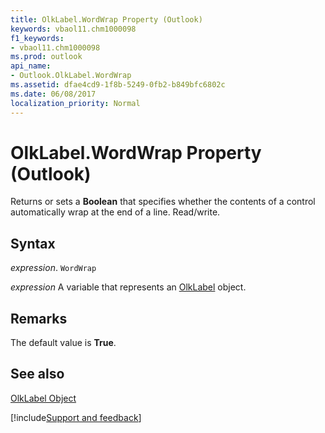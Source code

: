 ```yaml
---
title: OlkLabel.WordWrap Property (Outlook)
keywords: vbaol11.chm1000098
f1_keywords:
- vbaol11.chm1000098
ms.prod: outlook
api_name:
- Outlook.OlkLabel.WordWrap
ms.assetid: dfae4cd9-1f8b-5249-0fb2-b849bfc6802c
ms.date: 06/08/2017
localization_priority: Normal
---
```



# OlkLabel.WordWrap Property (Outlook)

Returns or sets a  **Boolean** that specifies whether the contents of a control automatically wrap at the end of a line. Read/write.


## Syntax

_expression_. `WordWrap`

_expression_ A variable that represents an [OlkLabel](./Outlook.OlkLabel.md) object.


## Remarks

The default value is  **True**.


## See also


[OlkLabel Object](Outlook.OlkLabel.md)

[!include[Support and feedback](~/includes/feedback-boilerplate.md)]